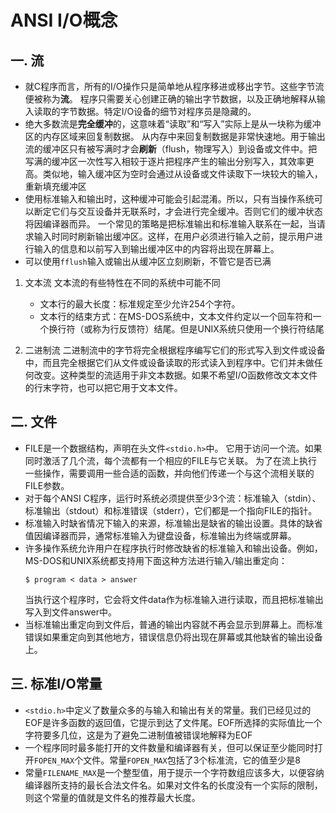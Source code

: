 # ANSI I/O概念
## 一. 流
- 就C程序而言，所有的I/O操作只是简单地从程序移进或移出字节。这些字节流便被称为**流**。
程序只需要关心创建正确的输出字节数据，以及正确地解释从输入读取的字节数据。特定I/O设备的细节对程序员是隐藏的。
- 绝大多数流是**完全缓冲**的，这意味着“读取”和“写入”实际上是从一块称为缓冲区的内存区域来回复制数据。
从内存中来回复制数据是非常快速地。用于输出流的缓冲区只有被写满时才会**刷新**（flush，物理写入）到设备或文件中。把写满的缓冲区一次性写入相较于逐片把程序产生的输出分别写入，其效率更高。类似地，输入缓冲区为空时会通过从设备或文件读取下一块较大的输入，重新填充缓冲区
- 使用标准输入和输出时，这种缓冲可能会引起混淆。所以，只有当操作系统可以断定它们与交互设备并无联系时，才会进行完全缓冲。否则它们的缓冲状态将因编译器而异。
一个常见的策略是把标准输出和标准输入联系在一起，当请求输入时同时刷新输出缓冲区。这样，在用户必须进行输入之前，提示用户进行输入的信息和以前写入到输出缓冲区中的内容将出现在屏幕上。
- 可以使用`fflush`输入或输出从缓冲区立刻刷新，不管它是否已满
1. 文本流
文本流的有些特性在不同的系统中可能不同
    - 文本行的最大长度：标准规定至少允许254个字符。
    - 文本行的结束方式：在MS-DOS系统中，文本文件约定以一个回车符和一个换行符（或称为行反馈符）结尾。但是UNIX系统只使用一个换行符结尾

2. 二进制流
二进制流中的字节将完全根据程序编写它们的形式写入到文件或设备中，而且完全根据它们从文件或设备读取的形式读入到程序中。它们并未做任何改变。这种类型的流适用于非文本数据。如果不希望I/O函数修改文本文件的行末字符，也可以把它用于文本文件。

## 二. 文件
- FILE是一个数据结构，声明在头文件`<stdio.h>`中。
它用于访问一个流。如果同时激活了几个流，每个流都有一个相应的FILE与它关联。
为了在流上执行一些操作，需要调用一些合适的函数，并向他们传递一个与这个流相关联的FILE参数。
- 对于每个ANSI C程序，运行时系统必须提供至少3个流：标准输入（stdin）、标准输出（stdout）和标准错误（stderr），它们都是一个指向FILE的指针。
- 标准输入时缺省情况下输入的来源，标准输出是缺省的输出设置。具体的缺省值因编译器而异，通常标准输入为键盘设备，标准输出为终端或屏幕。
- 许多操作系统允许用户在程序执行时修改缺省的标准输入和输出设备。例如，MS-DOS和UNIX系统都支持用下面这种方法进行输入/输出重定向：
    ```
    $ program < data > answer
    ```
    当执行这个程序时，它会将文件data作为标准输入进行读取，而且把标准输出写入到文件answer中。
- 当标准输出重定向到文件后，普通的输出内容就不再会显示到屏幕上。而标准错误如果重定向到其他地方，错误信息仍将出现在屏幕或其他缺省的输出设备上。

## 三. 标准I/O常量
- `<stdio.h>`中定义了数量众多的与输入和输出有关的常量。我们已经见过的EOF是许多函数的返回值，它提示到达了文件尾。EOF所选择的实际值比一个字符要多几位，这是为了避免二进制值被错误地解释为EOF
- 一个程序同时最多能打开的文件数量和编译器有关，但可以保证至少能同时打开`FOPEN_MAX`个文件。常量`FOPEN_MAX`包括了3个标准流，它的值至少是8
- 常量`FILENAME_MAX`是一个整型值，用于提示一个字符数组应该多大，以便容纳编译器所支持的最长合法文件名。如果对文件名的长度没有一个实际的限制，则这个常量的值就是文件名的推荐最大长度。